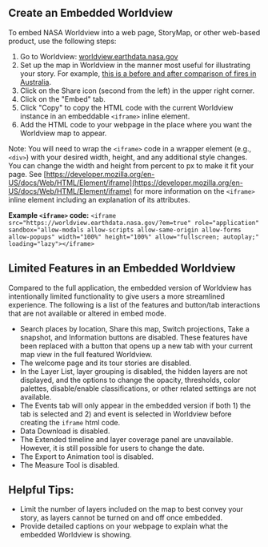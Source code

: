 ## Create an Embedded Worldview

To embed NASA Worldview into a web page, StoryMap, or other web-based product, use the following steps:

1. Go to Worldview: [worldview.earthdata.nasa.gov](https://worldview.earthdata.nasa.gov)
2. Set up the map in Worldview in the manner most useful for illustrating your story. For example, [this is a before and after comparison of fires in Australia](https://worldview.earthdata.nasa.gov/?v=144.23691073937437,-38.67969316481099,152.31732548681651,-34.58659747600989&l=Reference_Labels_15m,Reference_Features_15m(hidden),Coastlines_15m,MODIS_Terra_CorrectedReflectance_Bands721(hidden),MODIS_Aqua_CorrectedReflectance_Bands721(hidden),VIIRS_SNPP_CorrectedReflectance_BandsM11-I2-I1,VIIRS_SNPP_CorrectedReflectance_TrueColor(hidden),MODIS_Aqua_CorrectedReflectance_TrueColor(hidden),MODIS_Terra_CorrectedReflectance_TrueColor(hidden)&lg=false&l1=VIIRS_SNPP_Thermal_Anomalies_375m_Day(hidden),Reference_Labels_15m,Reference_Features_15m(hidden),Coastlines_15m,MODIS_Terra_CorrectedReflectance_Bands721(hidden),MODIS_Aqua_CorrectedReflectance_Bands721(hidden),VIIRS_SNPP_CorrectedReflectance_BandsM11-I2-I1,VIIRS_SNPP_CorrectedReflectance_TrueColor(hidden),MODIS_Aqua_CorrectedReflectance_TrueColor(hidden),MODIS_Terra_CorrectedReflectance_TrueColor(hidden)&lg1=false&ca=false&t=2019-01-14-T00%3A00%3A00Z&t1=2020-01-11-T00%3A00%3A00Z).
3. Click on the Share icon (second from the left) in the upper right corner.
4. Click on the "Embed" tab.
5. Click "Copy" to copy the HTML code with the current Worldview instance in an embeddable `<iframe>` inline element.
6. Add the HTML code to your webpage in the place where you want the Worldview map to appear.

Note: You will need to wrap the `<iframe>` code in a wrapper element (e.g., `<div>`) with your desired width, height, and any additional style changes. You can change the width and height from percent to px to make it fit your page. See [https://developer.mozilla.org/en-US/docs/Web/HTML/Element/iframe](https://developer.mozilla.org/en-US/docs/Web/HTML/Element/iframe) for more information on the `<iframe>` inline element including an explanation of its attributes.

**Example `<iframe>` code:**
```<iframe src="https://worldview.earthdata.nasa.gov/?em=true" role="application" sandbox="allow-modals allow-scripts allow-same-origin allow-forms allow-popups" width="100%" height="100%" allow="fullscreen; autoplay;" loading="lazy"></iframe>```

## Limited Features in an Embedded Worldview
Compared to the full application, the embedded version of Worldview has intentionally limited functionality to give users a more streamlined experience. The following is a list of the features and button/tab interactions that are not available or altered in embed mode.

- Search places by location, Share this map, Switch projections, Take a snapshot, and Information buttons are disabled. These features have been replaced with a button that opens up a new tab with your current map view in the full featured Worldview.
- The welcome page and its tour stories are disabled.
- In the Layer List, layer grouping is disabled, the hidden layers are not displayed, and the options to change the opacity, thresholds, color palettes, disable/enable classifications, or other related settings are not available.
- The Events tab will only appear in the embedded version if both 1) the tab is selected and 2) and event is selected in Worldview before creating the `iframe` html code.
- Data Download is disabled.
- The Extended timeline and layer coverage panel are unavailable. However, it is still possible for users to change the date.
- The Export to Animation tool is disabled.
- The Measure Tool is disabled.

## Helpful Tips:
- Limit the number of layers included on the map to best convey your story, as layers cannot be turned on and off once embedded.
- Provide detailed captions on your webpage to explain what the embedded Worldview is showing.

